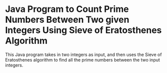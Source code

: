 # Java Program to Count Prime Numbers Between Two given Integers Using Sieve of Eratosthenes Algorithm
This Java program takes in two integers as input, and then uses the Sieve of Eratosthenes algorithm to find all the prime numbers between the two input integers. 
